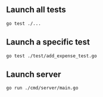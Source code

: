 ## Launch all tests

```bash
go test ./...
```

## Launch a specific test

```bash
go test ./test/add_expense_test.go
```

## Launch server

```bash
go run ./cmd/server/main.go
```